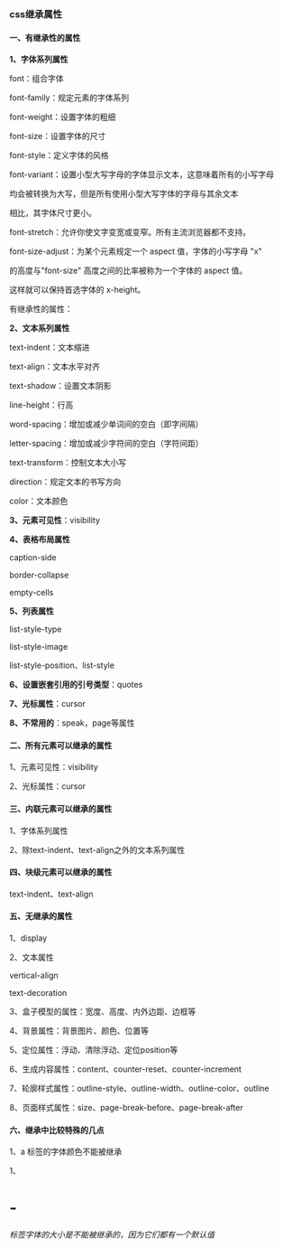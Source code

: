 ### css继承属性

#### 一、有继承性的属性

**1、字体系列属性**

font：组合字体

font-family：规定元素的字体系列

font-weight：设置字体的粗细

font-size：设置字体的尺寸

font-style：定义字体的风格

font-variant：设置小型大写字母的字体显示文本，这意味着所有的小写字母

均会被转换为大写，但是所有使用小型大写字体的字母与其余文本

相比，其字体尺寸更小。

font-stretch：允许你使文字变宽或变窄。所有主流浏览器都不支持。

font-size-adjust：为某个元素规定一个 aspect 值，字体的小写字母 "x"

的高度与"font-size" 高度之间的比率被称为一个字体的 aspect 值。

这样就可以保持首选字体的 x-height。

有继承性的属性：

**2、文本系列属性**

text-indent：文本缩进

text-align：文本水平对齐

text-shadow：设置文本阴影

line-height：行高

word-spacing：增加或减少单词间的空白（即字间隔）

letter-spacing：增加或减少字符间的空白（字符间距）

text-transform：控制文本大小写

direction：规定文本的书写方向

color：文本颜色

**3、元素可见性**：visibility

**4、表格布局属性**

caption-side

border-collapse

empty-cells

**5、列表属性**

list-style-type

list-style-image

list-style-position、list-style

**6、设置嵌套引用的引号类型**：quotes

**7、光标属性**：cursor

**8、不常用的**：speak，page等属性

#### 二、所有元素可以继承的属性

1、元素可见性：visibility

2、光标属性：cursor

#### 三、内联元素可以继承的属性

1、字体系列属性

2、除text-indent、text-align之外的文本系列属性

#### 四、块级元素可以继承的属性

text-indent、text-align

#### 五、无继承的属性

1、display

2、文本属性

vertical-align

text-decoration

3、盒子模型的属性：宽度、高度、内外边距、边框等

4、背景属性：背景图片、颜色、位置等

5、定位属性：浮动、清除浮动、定位position等

6、生成内容属性：content、counter-reset、counter-increment

7、轮廓样式属性：outline-style、outline-width、outline-color、outline

8、页面样式属性：size、page-break-before、page-break-after

#### 六、继承中比较特殊的几点

1、a 标签的字体颜色不能被继承

1、<h1>-<h6>标签字体的大小是不能被继承的，因为它们都有一个默认值

